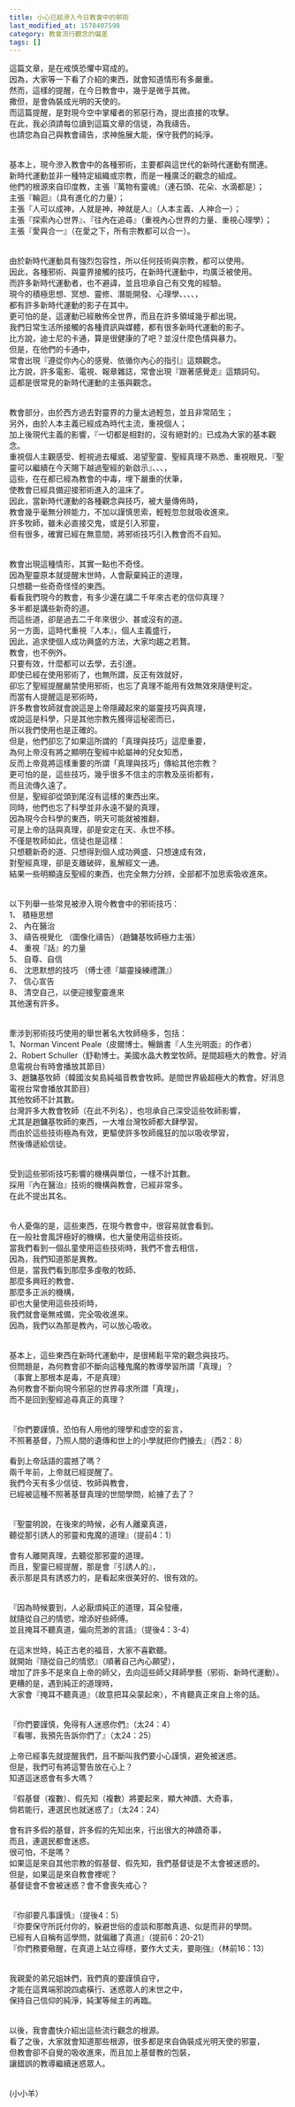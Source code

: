 ```yaml
---
title: 小心已經滲入今日教會中的邪術
last_modified_at: 1578407598
category: 教會流行觀念的偏差
tags: []
---
```


<div>這篇文章，是在戒慎恐懼中寫成的。</div>
<div>因為，大家等一下看了介紹的東西，就會知道情形有多嚴重。</div>
<div>然而，這樣的提醒，在今日教會中，幾乎是微乎其微。</div>
<div>撒但，是會偽裝成光明的天使的。</div>
<div>而這篇提醒，是對現今空中掌權者的邪惡行為，提出直接的攻擊。</div>
<div>在此，我必須請每位讀到這篇文章的信徒，為我禱告。</div>
<div>也請您為自己與教會禱告，求神施展大能，保守我們的純淨。</div>
<div> </div>
<div> </div>
<div>基本上，現今滲入教會中的各種邪術，主要都與這世代的新時代運動有關連。</div>
<div>新時代運動並非一種特定組織或宗教，而是一種廣泛的觀念的組成。</div>
<div>他們的根源來自印度教，主張『萬物有靈魂』（連石頭、花朵、水滴都是）；</div>
<div>主張『輪迴』（具有進化的力量）；</div>
<div>主張『人可以成神，人就是神，神就是人』（人本主義、人神合一）；</div>
<div>主張『探索內心世界』、『往內在追尋』（重視內心世界的力量、重視心理學）；</div>
<div>主張『愛與合一』（在愛之下，所有宗教都可以合一）。</div>
<div> </div>
<div> </div>
<div>由於新時代運動具有強烈包容性，所以任何技術與宗教，都可以使用。</div>
<div>因此，各種邪術、與靈界接觸的技巧，在新時代運動中，均廣泛被使用。</div>
<div>而許多新時代運動者，也不避諱，並且坦承自己有交鬼的經驗。</div>
<div>現今的積極思想、冥想、靈修、潛能開發、心理學、、、、，</div>
<div>都有許多新時代運動的影子在其中。</div>
<div>更可怕的是，這運動已經散佈全世界，而且在許多領域幾乎都出現。</div>
<div>我們日常生活所接觸的各種資訊與媒體，都有很多新時代運動的影子。</div>
<div>比方說，迪士尼的卡通，算是很健康的了吧？並沒什麼色情與暴力。</div>
<div>但是，在他們的卡通中，</div>
<div>常會出現『遵從你內心的感覺、依循你內心的指引』這類觀念。</div>
<div>比方說，許多電影、電視、報章雜誌，常會出現『跟著感覺走』這類詞句。</div>
<div>這都是很常見的新時代運動的主張與觀念。</div>
<div> </div>
<div> </div>
<div>教會部分，由於西方過去對靈界的力量太過輕忽，並且非常陌生；</div>
<div>另外，由於人本主義已經成為時代主流，重視個人；</div>
<div>加上後現代主義的影響，『一切都是相對的，沒有絕對的』已成為大家的基本觀念。</div>
<div>重視個人主觀感受、輕視過去權威、渴望聖靈、聖經真理不熟悉、重視眼見、『聖靈可以繼續在今天賜下越過聖經的新啟示』、、、，</div>
<div>這些，在在都已經為教會的中毒，埋下嚴重的伏筆，</div>
<div>使教會已經具備迎接邪術進入的溫床了。</div>
<div>因此，當新時代運動的各種觀念與技巧，被大量傳佈時，</div>
<div>教會幾乎毫無分辨能力，不加以謹慎思索，輕輕忽忽就吸收進來。</div>
<div>許多牧師，雖未必直接交鬼，或是引入邪靈，</div>
<div>但有很多，確實已經在無意間，將邪術技巧引入教會而不自知。</div>
<div> </div>
<div> </div>
<div>教會出現這種情形，其實一點也不奇怪。</div>
<div>因為聖靈原本就提醒末世時，人會厭棄純正的道理，</div>
<div>只想聽一些奇奇怪怪的東西。</div>
<div>看看我們現今的教會，有多少還在講二千年來古老的信仰真理？</div>
<div>多半都是講些新奇的道。</div>
<div>而這些道，卻是過去二千年來很少、甚或沒有的道。</div>
<div>另一方面，這時代重視『人本』，個人主義盛行，</div>
<div>因此，追求使個人成功興盛的方法，大家均趨之若鶩。</div>
<div>教會，也不例外。</div>
<div>只要有效，什麼都可以去學，去引進。</div>
<div>即使已經在使用邪術了，也無所謂，反正有效就好，</div>
<div>卻忘了聖經提醒嚴禁使用邪術，也忘了真理不能用有效無效來隨便判定。</div>
<div>而當有人提醒這是邪術時，</div>
<div>許多教會牧師就會說這是上帝隱藏起來的屬靈技巧與真理，</div>
<div>或說這是科學，只是其他宗教先獲得這秘密而已，</div>
<div>所以我們使用也是正確的。</div>
<div>但是，他們卻忘了如果這所謂的「真理與技巧」這麼重要，</div>
<div>為何上帝沒有將之顯明在聖經中給屬神的兒女知悉，</div>
<div>反而上帝竟將這樣重要的所謂「真理與技巧」傳給其他宗教？</div>
<div>更可怕的是，這些技巧，幾乎很多不信主的宗教及巫術都有，</div>
<div>而且流傳久遠了。</div>
<div>但是，聖經卻從頭到尾沒有這樣的東西出來。</div>
<div>同時，他們也忘了科學並非永遠不變的真理，</div>
<div>因為現今合科學的東西，明天可能就被推翻，</div>
<div>可是上帝的話與真理，卻是安定在天、永世不移。</div>
<div>不僅是牧師如此，信徒也是這樣：</div>
<div>只想聽新奇的道、只想得到個人成功興盛、只想速成有效，</div>
<div>對聖經真理，卻是支離破碎，亂解經文一通。</div>
<div>結果一些明顯違反聖經的東西，也完全無力分辨，全部都不加思索吸收進來。</div>
<div> </div>
<div> </div>
<div>以下列舉一些常見被滲入現今教會中的邪術技巧：</div>
<div>1、<span style="white-space:pre"> </span>積極思想</div>
<div>2、<span style="white-space:pre"> </span>內在醫治</div>
<div>3、<span style="white-space:pre"> </span>禱告視覺化 （圖像化禱告）（趙鏞基牧師極力主張）</div>
<div>4、<span style="white-space:pre"> </span>重視『話』的力量</div>
<div>5、<span style="white-space:pre"> </span>自尊、自信</div>
<div>6、<span style="white-space:pre"> </span>沈思默想的技巧 （傅士德『屬靈操練禮讚』）</div>
<div>7、<span style="white-space:pre"> </span>信心宣告</div>
<div>8、<span style="white-space:pre"> </span>清空自己，以便迎接聖靈進來</div>
<div>其他還有許多。</div>
<div> </div>
<div> </div>
<div>牽涉到邪術技巧使用的舉世著名大牧師極多，包括：</div>
<div>1、Norman Vincent Peale（皮爾博士。暢銷書『人生光明面』的作者）</div>
<div>2、Robert Schuller（舒勒博士。美國水晶大教堂牧師。是間超極大的教會。好消息電視台有時會播放其節目）</div>
<div>3、趙鏞基牧師（韓國汝矣島純福音教會牧師。是間世界級超極大的教會。好消息電視台常會播放其節目）</div>
<div>其他牧師不計其數。</div>
<div>台灣許多大教會牧師（在此不列名），也坦承自己深受這些牧師影響，</div>
<div>尤其是趙鏞基牧師的東西，一大堆台灣牧師都大肆學習。</div>
<div>而由於這些技術極為有效，更驅使許多牧師瘋狂的加以吸收學習，</div>
<div>然後傳遞給信徒。</div>
<div> </div>
<div> </div>
<div>受到這些邪術技巧影響的機構與單位，一樣不計其數。</div>
<div>採用『內在醫治』技術的機構與教會，已經非常多。</div>
<div>在此不提出其名。</div>
<div> </div>
<div> </div>
<div>令人憂傷的是，這些東西，在現今教會中，很容易就會看到。</div>
<div>在一般社會風評極好的機構，也大量使用這些技術。</div>
<div>當我們看到一個乩童使用這些技術時，我們不會去相信，</div>
<div>因為，我們知道那是異教。</div>
<div>但是，當我們看到那麼多虔敬的牧師、</div>
<div>那麼多興旺的教會、</div>
<div>那麼多正派的機構，</div>
<div>卻也大量使用這些技術時，</div>
<div>我們就會毫無戒備，完全吸收進來。</div>
<div>因為，我們以為那是教內，可以放心吸收。</div>
<div> </div>
<div> </div>
<div>基本上，這些東西在新時代運動中，是很稀鬆平常的觀念與技巧。</div>
<div>但問題是，為何教會卻不斷向這種鬼魔的教導學習所謂「真理」？</div>
<div>（事實上那根本是毒，不是真理）</div>
<div>為何教會不斷向現今邪惡的世界尋求所謂「真理」，</div>
<div>而不是回到聖經追尋真正的真理？</div>
<div> </div>
<div> </div>
<div>『你們要謹慎，恐怕有人用他的理學和虛空的妄言，</div>
<div>不照著基督，乃照人間的遺傳和世上的小學就把你們擄去』（西2：8）</div>
<div> </div>
<div>看到上帝話語的震撼了嗎？</div>
<div>兩千年前，上帝就已經提醒了。</div>
<div>我們今天有多少信徒、牧師與教會，</div>
<div>已經被這種不照著基督真理的世間學問，給擄了去了？</div>
<div> </div>
<div> </div>
<div>『聖靈明說，在後來的時候，必有人離棄真道，</div>
<div>聽從那引誘人的邪靈和鬼魔的道理』（提前4：1）</div>
<div> </div>
<div>會有人離開真理，去聽從那邪靈的道理。</div>
<div>而且，聖靈已經提醒，那是會『引誘人的』，</div>
<div>表示那是具有誘惑力的，是看起來很美好的、很有效的。</div>
<div> </div>
<div> </div>
<div>『因為時候要到，人必厭煩純正的道理，耳朵發癢，</div>
<div>就隨從自己的情慾，增添好些師傅。</div>
<div>並且掩耳不聽真道，偏向荒渺的言語』（提後4：3-4）</div>
<div> </div>
<div>在這末世時，純正古老的福音，大家不喜歡聽。</div>
<div>就開始『隨從自己的情慾』（順著自己內心願望），</div>
<div>增加了許多不是來自上帝的師父，去向這些師父拜師學藝（邪術、新時代運動）。</div>
<div>更糟的是，遇到純正的道理時，</div>
<div>大家會『掩耳不聽真道』（故意把耳朵蒙起來），不肯聽真正來自上帝的話。</div>
<div> </div>
<div> </div>
<div>『你們要謹慎，免得有人迷惑你們』（太24：4）</div>
<div>『看哪，我預先告訴你們了』（太24：25）</div>
<div> </div>
<div>上帝已經事先就提醒我們，且不斷叫我們要小心謹慎，避免被迷惑。</div>
<div>但是，我們可有將這警告放在心上？</div>
<div>知道這迷惑會有多大嗎？</div>
<div> </div>
<div>『假基督（複數）、假先知（複數）將要起來，顯大神蹟、大奇事，</div>
<div>倘若能行，連選民也就迷惑了』（太24：24）</div>
<div> </div>
<div>會有許多假的基督，許多假的先知出來，行出很大的神蹟奇事，</div>
<div>而且，連選民都會迷惑。</div>
<div>很可怕，不是嗎？</div>
<div>如果這是來自其他宗教的假基督、假先知，我們基督徒是不太會被迷惑的。</div>
<div>但是，如果這是來自教會裡呢？</div>
<div>基督徒會不會被迷惑？會不會喪失戒心？</div>
<div> </div>
<div> </div>
<div>『你卻要凡事謹慎』（提後4：5）</div>
<div>『你要保守所託付你的，躲避世俗的虛談和那敵真道、似是而非的學問。</div>
<div>已經有人自稱有這學問，就偏離了真道』（提前6：20-21）</div>
<div>『你們務要儆醒，在真道上站立得穩，要作大丈夫，要剛強』（林前16：13）</div>
<div> </div>
<div> </div>
<div>我親愛的弟兄姐妹們，我們真的要謹慎自守，</div>
<div>才能在這異端邪說四處橫行、迷惑眾人的末世之中，</div>
<div>保持自己信仰的純淨，純潔等候主的再臨。</div>
<div> </div>
<div> </div>
<div>以後，我會盡快介紹出這些流行觀念的根源。</div>
<div>看了之後，大家就會知道那些根源，很多都是來自偽裝成光明天使的邪靈，</div>
<div>但教會卻不自覺的吸收進來，而且加上基督教的包裝，</div>
<div>讓錯誤的教導繼續迷惑眾人。</div>
<div> </div>
<div> </div>
<div>(小小羊）</div>
<div> </div>
<p> </p>
